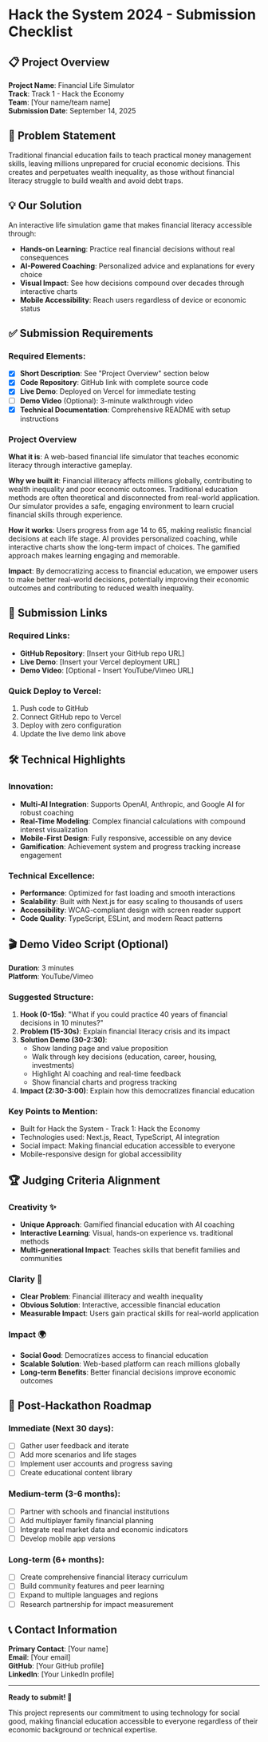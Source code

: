 # Hack the System 2024 - Submission Checklist

## 📋 Project Overview

**Project Name**: Financial Life Simulator  
**Track**: Track 1 - Hack the Economy  
**Team**: [Your name/team name]  
**Submission Date**: September 14, 2025  

## 🎯 Problem Statement

Traditional financial education fails to teach practical money management skills, leaving millions unprepared for crucial economic decisions. This creates and perpetuates wealth inequality, as those without financial literacy struggle to build wealth and avoid debt traps.

## 💡 Our Solution

An interactive life simulation game that makes financial literacy accessible through:
- **Hands-on Learning**: Practice real financial decisions without real consequences
- **AI-Powered Coaching**: Personalized advice and explanations for every choice
- **Visual Impact**: See how decisions compound over decades through interactive charts
- **Mobile Accessibility**: Reach users regardless of device or economic status

## ✅ Submission Requirements

### Required Elements:
- [x] **Short Description**: See "Project Overview" section below
- [x] **Code Repository**: GitHub link with complete source code
- [x] **Live Demo**: Deployed on Vercel for immediate testing
- [ ] **Demo Video** (Optional): 3-minute walkthrough video
- [x] **Technical Documentation**: Comprehensive README with setup instructions

### Project Overview

**What it is**: A web-based financial life simulator that teaches economic literacy through interactive gameplay.

**Why we built it**: Financial illiteracy affects millions globally, contributing to wealth inequality and poor economic outcomes. Traditional education methods are often theoretical and disconnected from real-world application. Our simulator provides a safe, engaging environment to learn crucial financial skills through experience.

**How it works**: Users progress from age 14 to 65, making realistic financial decisions at each life stage. AI provides personalized coaching, while interactive charts show the long-term impact of choices. The gamified approach makes learning engaging and memorable.

**Impact**: By democratizing access to financial education, we empower users to make better real-world decisions, potentially improving their economic outcomes and contributing to reduced wealth inequality.

## 🔗 Submission Links

### Required Links:
- **GitHub Repository**: [Insert your GitHub repo URL]
- **Live Demo**: [Insert your Vercel deployment URL]
- **Demo Video**: [Optional - Insert YouTube/Vimeo URL]

### Quick Deploy to Vercel:
1. Push code to GitHub
2. Connect GitHub repo to Vercel
3. Deploy with zero configuration
4. Update the live demo link above

## 🛠 Technical Highlights

### Innovation:
- **Multi-AI Integration**: Supports OpenAI, Anthropic, and Google AI for robust coaching
- **Real-Time Modeling**: Complex financial calculations with compound interest visualization
- **Mobile-First Design**: Fully responsive, accessible on any device
- **Gamification**: Achievement system and progress tracking increase engagement

### Technical Excellence:
- **Performance**: Optimized for fast loading and smooth interactions
- **Scalability**: Built with Next.js for easy scaling to thousands of users
- **Accessibility**: WCAG-compliant design with screen reader support
- **Code Quality**: TypeScript, ESLint, and modern React patterns

## 🎬 Demo Video Script (Optional)

**Duration**: 3 minutes  
**Platform**: YouTube/Vimeo  

### Suggested Structure:
1. **Hook (0-15s)**: "What if you could practice 40 years of financial decisions in 10 minutes?"
2. **Problem (15-30s)**: Explain financial literacy crisis and its impact
3. **Solution Demo (30-2:30)**: 
   - Show landing page and value proposition
   - Walk through key decisions (education, career, housing, investments)
   - Highlight AI coaching and real-time feedback
   - Show financial charts and progress tracking
4. **Impact (2:30-3:00)**: Explain how this democratizes financial education

### Key Points to Mention:
- Built for Hack the System - Track 1: Hack the Economy
- Technologies used: Next.js, React, TypeScript, AI integration
- Social impact: Making financial education accessible to everyone
- Mobile-responsive design for global accessibility

## 🏆 Judging Criteria Alignment

### Creativity ✨
- **Unique Approach**: Gamified financial education with AI coaching
- **Interactive Learning**: Visual, hands-on experience vs. traditional methods
- **Multi-generational Impact**: Teaches skills that benefit families and communities

### Clarity 📝
- **Clear Problem**: Financial illiteracy and wealth inequality
- **Obvious Solution**: Interactive, accessible financial education
- **Measurable Impact**: Users gain practical skills for real-world application

### Impact 🌍
- **Social Good**: Democratizes access to financial education
- **Scalable Solution**: Web-based platform can reach millions globally
- **Long-term Benefits**: Better financial decisions improve economic outcomes

## 🚀 Post-Hackathon Roadmap

### Immediate (Next 30 days):
- [ ] Gather user feedback and iterate
- [ ] Add more scenarios and life stages
- [ ] Implement user accounts and progress saving
- [ ] Create educational content library

### Medium-term (3-6 months):
- [ ] Partner with schools and financial institutions
- [ ] Add multiplayer family financial planning
- [ ] Integrate real market data and economic indicators
- [ ] Develop mobile app versions

### Long-term (6+ months):
- [ ] Create comprehensive financial literacy curriculum
- [ ] Build community features and peer learning
- [ ] Expand to multiple languages and regions
- [ ] Research partnership for impact measurement

## 📞 Contact Information

**Primary Contact**: [Your name]  
**Email**: [Your email]  
**GitHub**: [Your GitHub profile]  
**LinkedIn**: [Your LinkedIn profile]  

---

**Ready to submit! 🚀**

This project represents our commitment to using technology for social good, making financial education accessible to everyone regardless of their economic background or technical expertise.